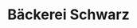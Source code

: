 ---
title: "Bäckerei Schwarz"
url: /immenstadt-i-allgaeu/baeckerei-schwarz-bahnhofstrasse/
shop: Bäckerei
---